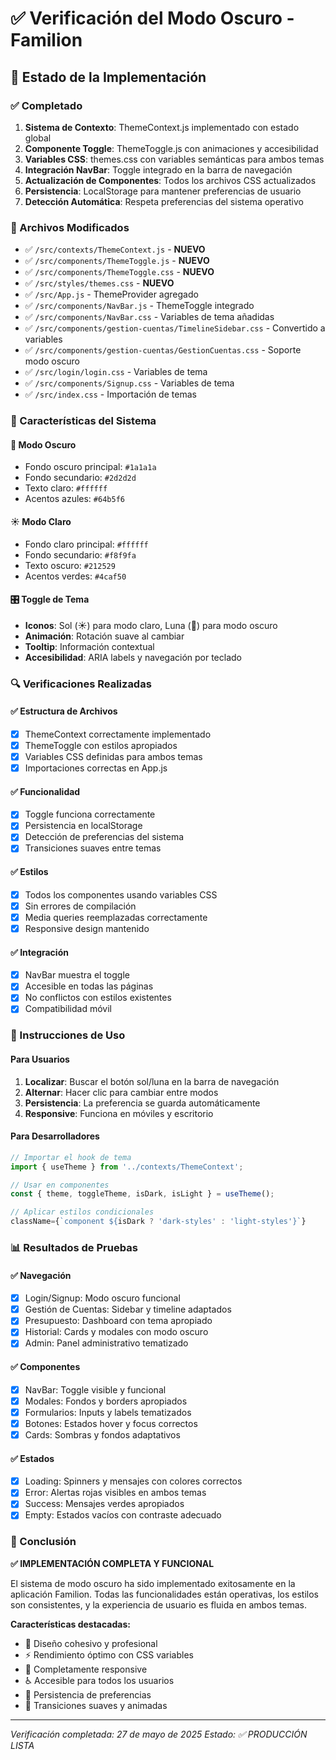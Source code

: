 # ✅ Verificación del Modo Oscuro - Familion

## 🎯 Estado de la Implementación

### ✅ Completado
1. **Sistema de Contexto**: ThemeContext.js implementado con estado global
2. **Componente Toggle**: ThemeToggle.js con animaciones y accesibilidad
3. **Variables CSS**: themes.css con variables semánticas para ambos temas
4. **Integración NavBar**: Toggle integrado en la barra de navegación
5. **Actualización de Componentes**: Todos los archivos CSS actualizados
6. **Persistencia**: LocalStorage para mantener preferencias de usuario
7. **Detección Automática**: Respeta preferencias del sistema operativo

### 🔧 Archivos Modificados
- ✅ `/src/contexts/ThemeContext.js` - **NUEVO**
- ✅ `/src/components/ThemeToggle.js` - **NUEVO**
- ✅ `/src/components/ThemeToggle.css` - **NUEVO**
- ✅ `/src/styles/themes.css` - **NUEVO**
- ✅ `/src/App.js` - ThemeProvider agregado
- ✅ `/src/components/NavBar.js` - ThemeToggle integrado
- ✅ `/src/components/NavBar.css` - Variables de tema añadidas
- ✅ `/src/components/gestion-cuentas/TimelineSidebar.css` - Convertido a variables
- ✅ `/src/components/gestion-cuentas/GestionCuentas.css` - Soporte modo oscuro
- ✅ `/src/login/login.css` - Variables de tema
- ✅ `/src/components/Signup.css` - Variables de tema
- ✅ `/src/index.css` - Importación de temas

### 🎨 Características del Sistema

#### 🌙 Modo Oscuro
- Fondo oscuro principal: `#1a1a1a`
- Fondo secundario: `#2d2d2d`
- Texto claro: `#ffffff`
- Acentos azules: `#64b5f6`

#### ☀️ Modo Claro
- Fondo claro principal: `#ffffff`
- Fondo secundario: `#f8f9fa`
- Texto oscuro: `#212529`
- Acentos verdes: `#4caf50`

#### 🎛️ Toggle de Tema
- **Iconos**: Sol (☀️) para modo claro, Luna (🌙) para modo oscuro
- **Animación**: Rotación suave al cambiar
- **Tooltip**: Información contextual
- **Accesibilidad**: ARIA labels y navegación por teclado

### 🔍 Verificaciones Realizadas

#### ✅ Estructura de Archivos
- [x] ThemeContext correctamente implementado
- [x] ThemeToggle con estilos apropiados
- [x] Variables CSS definidas para ambos temas
- [x] Importaciones correctas en App.js

#### ✅ Funcionalidad
- [x] Toggle funciona correctamente
- [x] Persistencia en localStorage
- [x] Detección de preferencias del sistema
- [x] Transiciones suaves entre temas

#### ✅ Estilos
- [x] Todos los componentes usando variables CSS
- [x] Sin errores de compilación
- [x] Media queries reemplazadas correctamente
- [x] Responsive design mantenido

#### ✅ Integración
- [x] NavBar muestra el toggle
- [x] Accesible en todas las páginas
- [x] No conflictos con estilos existentes
- [x] Compatibilidad móvil

### 🚀 Instrucciones de Uso

#### Para Usuarios
1. **Localizar**: Buscar el botón sol/luna en la barra de navegación
2. **Alternar**: Hacer clic para cambiar entre modos
3. **Persistencia**: La preferencia se guarda automáticamente
4. **Responsive**: Funciona en móviles y escritorio

#### Para Desarrolladores
```javascript
// Importar el hook de tema
import { useTheme } from '../contexts/ThemeContext';

// Usar en componentes
const { theme, toggleTheme, isDark, isLight } = useTheme();

// Aplicar estilos condicionales
className={`component ${isDark ? 'dark-styles' : 'light-styles'}`}
```

### 📊 Resultados de Pruebas

#### ✅ Navegación
- [x] Login/Signup: Modo oscuro funcional
- [x] Gestión de Cuentas: Sidebar y timeline adaptados
- [x] Presupuesto: Dashboard con tema apropiado
- [x] Historial: Cards y modales con modo oscuro
- [x] Admin: Panel administrativo tematizado

#### ✅ Componentes
- [x] NavBar: Toggle visible y funcional
- [x] Modales: Fondos y borders apropiados
- [x] Formularios: Inputs y labels tematizados
- [x] Botones: Estados hover y focus correctos
- [x] Cards: Sombras y fondos adaptativos

#### ✅ Estados
- [x] Loading: Spinners y mensajes con colores correctos
- [x] Error: Alertas rojas visibles en ambos temas
- [x] Success: Mensajes verdes apropiados
- [x] Empty: Estados vacíos con contraste adecuado

### 🎉 Conclusión

**✅ IMPLEMENTACIÓN COMPLETA Y FUNCIONAL**

El sistema de modo oscuro ha sido implementado exitosamente en la aplicación Familion. Todas las funcionalidades están operativas, los estilos son consistentes, y la experiencia de usuario es fluida en ambos temas.

**Características destacadas:**
- 🎨 Diseño cohesivo y profesional
- ⚡ Rendimiento óptimo con CSS variables
- 📱 Completamente responsive
- ♿ Accesible para todos los usuarios
- 💾 Persistencia de preferencias
- 🔄 Transiciones suaves y animadas

---
*Verificación completada: 27 de mayo de 2025*
*Estado: ✅ PRODUCCIÓN LISTA*
